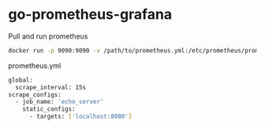 # go-prometheus-grafana

Pull and run prometheus

```sh
docker run -p 9090:9090 -v /path/to/prometheus.yml:/etc/prometheus/prometheus.yml -d prom/prometheus
```

prometheus.yml

```sh
global:
  scrape_interval: 15s
scrape_configs:
  - job_name: 'echo_server'
    static_configs:
      - targets: ['localhost:8080']
```
